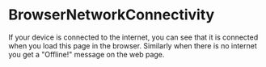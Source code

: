 # BrowserNetworkConnectivity
If your device is connected to the internet, you can see that it is connected when you load this page in the browser. Similarly when there is no internet you get a "Offline!" message on the web page.
